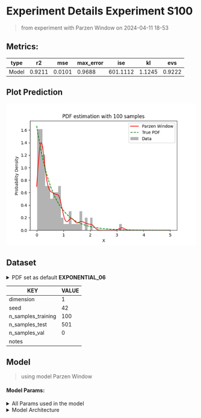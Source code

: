 # Experiment Details Experiment S100
> from experiment with Parzen Window
> on 2024-04-11 18-53
## Metrics:
                                                                    
| type  | r2     | mse    | max_error | ise      | kl     | evs    |
|-------|--------|--------|-----------|----------|--------|--------|
| Model | 0.9211 | 0.0101 | 0.9688    | 601.1112 | 1.1245 | 0.9222 |
                                                                    
## Plot Prediction

<img src="pdf_6103874b.png">

## Dataset

<details><summary>PDF set as default <b>EXPONENTIAL_06</b></summary>

#### Dimension 1
                               
| type        | rate | weight |
|-------------|------|--------|
| exponential | 0.6  | 1      |
                               
</details>
                              
| KEY                | VALUE |
|--------------------|-------|
| dimension          | 1     |
| seed               | 42    |
| n_samples_training | 100   |
| n_samples_test     | 501   |
| n_samples_val      | 0     |
| notes              |       |
                              
## Model
> using model Parzen Window
#### Model Params:
<details><summary>All Params used in the model </summary>

                           
| KEY | VALUE             |
|-----|-------------------|
| h   | 0.100002985361425 |
                           
</details>

<details><summary>Model Architecture </summary>

ParzenWindow_Model(h=0.100002985361425, training=array([1.40171379, 0.16787657, 0.87159631, 1.87457757, 0.62793651,
       0.65341418, 0.23213689, 0.09226395, 0.18910752, 0.2477912 ,
       0.13414582, 0.73625152, 0.25025202, 0.04624629, 0.41119227,
       0.75852411, 0.14275797, 0.38493404, 0.19314673, 0.17816833,
       0.83451839, 0.04381701, 0.81260279, 0.16802947, 0.09944154,
       0.01268385, 0.78903411, 0.33812286, 0.23865375, 0.07778016,
       0.82550931, 3.18592968, 0.9869195 , 0.35551452, 0.57396167,
       0.90477683, 0.19924129, 0.55489334, 0.49264296, 0.45180885,
       0.1732698 , 0.0854885 , 0.03280387, 0.269169  , 0.5609756 ,
       1.15097547, 0.19754532, 0.31861177, 0.04544322, 1.35112714,
       1.84944674, 0.67073526, 0.43615841, 0.22813133, 1.28695043,
       0.1127394 , 0.58049963, 0.41068976, 0.92503214, 0.10256996,
       0.272687  , 0.23965543, 0.54905109, 0.17658007, 1.63758627,
       0.89284367, 1.00584052, 0.05587931, 0.40415771, 0.14621937,
       0.17174579, 0.27784533, 0.31684234, 0.28338056, 0.01723291,
       1.50578903, 2.04245358, 1.67078857, 0.40119496, 0.07615496,
       0.80551719, 0.1727813 , 0.44991063, 0.21499224, 0.21251113,
       1.28012532, 0.80365516, 0.11162106, 0.85047208, 0.71241097,
       0.65517357, 1.69408143, 0.05444696, 0.50771615, 0.62668403,
       0.62952443, 0.06908168, 2.08562376, 0.15485452, 1.24041262]))
</details>

